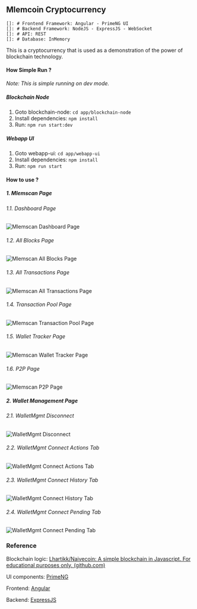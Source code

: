 ## Mlemcoin Cryptocurrency

    []: # Frontend Framework: Angular - PrimeNG UI
    []: # Backend Framework: NodeJS - ExpressJS - WebSocket
    []: # API: REST
    []: # Database: InMemory

This is a cryptocurrency that is used as a
demonstration of the power of blockchain technology.

#### How Simple Run ?

*Note: This is simple running on dev mode.*

##### Blockchain Node

1. Goto blockchain-node: `cd app/blockchain-node`
2. Install dependencies: `npm install`
3. Run: `npm run start:dev`

##### Webapp UI

1. Goto webapp-ui: `cd app/webapp-ui`
2. Install dependencies: `npm install`
3. Run: `npm run start`

#### How to use ?

##### 1. Mlemscan Page

###### 1.1. Dashboard Page

![Mlemscan Dashboard Page](.assets\mlemscan-dashboard.png)

###### 1.2. All Blocks Page

![Mlemscan All Blocks Page](.assets\mlemscan-all-blocks.png)

###### 1.3. All Transactions Page

![Mlemscan All Transactions Page](.assets\mlemscan-all-transactions.png)

###### 1.4. Transaction Pool Page

![Mlemscan Transaction Pool Page](.assets\mlemscan-transaction-pool.png)

###### 1.5. Wallet Tracker Page

![Mlemscan Wallet Tracker Page](.assets\mlemscan-wallet-tracker.png)

###### 1.6. P2P Page

![Mlemscan P2P Page](.assets\mlemscan-p2p.png)

##### 2. Wallet Management Page

###### 2.1. WalletMgmt Disconnect

![WalletMgmt Disconnect](.assets\walletmgmt-disconnect.png)

###### 2.2. WalletMgmt Connect Actions Tab

![WalletMgmt Connect Actions Tab](.assets\walletmgmt-connect-actions-tab.png)

###### 2.3. WalletMgmt Connect History Tab

![WalletMgmt Connect History Tab](.assets\walletmgmt-connect-history-tab.png)

###### 2.4. WalletMgmt Connect Pending Tab

![WalletMgmt Connect Pending Tab](.assets\walletmgmt-connect-pending-tab.png)

### Reference

Blockchain
logic: [Lhartikk/Naivecoin: A simple blockchain in Javascript. For educational purposes only. (github.com)](https://github.com/lhartikk/naivecoin)

UI components: [PrimeNG](https://www.primefaces.org/primeng/)

Frontend: [Angular](https://angular.io/)

Backend: [ExpressJS](https://expressjs.com/)